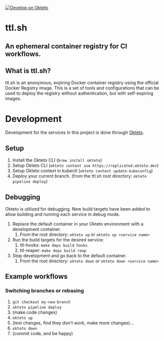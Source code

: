 [![Develop on Okteto](https://okteto.com/develop-okteto.svg)](https://replicated.okteto.dev/deploy?repository=https://github.com/replicatedhq/ttl.sh&branch=main)

# ttl.sh

## An ephemeral container registry for CI workflows.

## What is ttl.sh?

ttl.sh is an anonymous, expiring Docker container registry using the official Docker Registry image. This is a set of tools and configurations that can be used to deploy the registry without authentication, but with self-expiring images.

# Development

Development for the services in this project is done through [Okteto](https://replicated.okteto.dev).

## Setup

1. Install the Okteto CLI (`brew install okteto`)
2. Setup Okteto CLI (`okteto context use https://replicated.okteto.dev`)
3. Setup Okteto context in kubectl (`okteto context update-kubeconfig`)
4. Deploy your current branch. (from the ttl.sh root directory: `okteto pipeline deploy`)

## Debugging

Okteto is utilized for debugging. New build targets have been added to allow building and running each service in debug mode.

1. Replace the default container in your Okteto environment with a development container.
   1. From the root directory: `okteto up` or `okteto up <service name>`
2. Run the build targets for the desired service:
   1. ttl-hooks: `make deps build hooks`
   2. ttl-reaper: `make deps build reap`
3. Stop development and go back to the default container.
   1. From the root directory: `okteto down` or `okteto down <service name>`

## Example workflows

### Switching branches or rebasing

1. `git checkout my-new-branch` 
2. `okteto pipeline deploy` 
3. (make code changes)
4. `okteto up`
5. (test changes, find they don't work, make more changes)...
6. `okteto down`
7. (commit code, and be happy)
